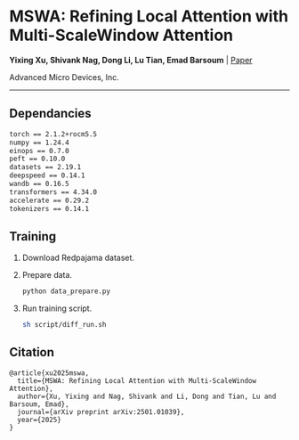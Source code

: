 # MSWA: Refining Local Attention with Multi-ScaleWindow Attention

**Yixing Xu, Shivank Nag, Dong Li, Lu Tian, Emad Barsoum** | [Paper](https://arxiv.org/abs/2501.01039)

Advanced Micro Devices, Inc.

---

## Dependancies

```bash
torch == 2.1.2+rocm5.5
numpy == 1.24.4
einops == 0.7.0
peft == 0.10.0
datasets == 2.19.1
deepspeed == 0.14.1
wandb == 0.16.5
transformers == 4.34.0
accelerate == 0.29.2
tokenizers == 0.14.1
```

## Training

1. Download Redpajama dataset.

2. Prepare data. 

   ```bash
   python data_prepare.py
   ```

3. Run training script.

   ```bash
   sh script/diff_run.sh
   ```

## Citation

```
@article{xu2025mswa,
  title={MSWA: Refining Local Attention with Multi-ScaleWindow Attention},
  author={Xu, Yixing and Nag, Shivank and Li, Dong and Tian, Lu and Barsoum, Emad},
  journal={arXiv preprint arXiv:2501.01039},
  year={2025}
}
```

